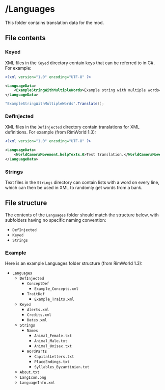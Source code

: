 # /Languages

This folder contains translation data for the mod.

## File contents

### Keyed

XML files in the `Keyed` directory contain keys that can be referred to in C#.
For example:

```xml
<?xml version="1.0" encoding="UTF-8" ?>

<LanguageData>
	<ExampleStringWithMultipleWords>Example string with multiple words</ExampleStringWithMultipleWords>
</LanguageData>
```

```c#
"ExampleStringWithMultipleWords".Translate();
```

### DefInjected

XML files in the `DefInjected` directory contain translations for XML definitions.
For example (from RimWorld 1.3):

```xml
<?xml version="1.0" encoding="UTF-8" ?>

<LanguageData>
	<WorldCameraMovement.helpTexts.0>Test translation.</WorldCameraMovement.helpTexts.0>
</LanguageData>
```

### Strings

Text files in the `Strings` directory can contain lists with a word on every line, which can then be used in XML to randomly get words from a bank.

## File structure

The contents of the `Languages` folder should match the structure below, with subfolders having no specific naming convention:

- `DefInjected`
- `Keyed`
- `Strings`

### Example

Here is an example Languages folder structure (from RimWorld 1.3):

- `Languages`
	- `DefInjected`
		- `ConceptDef`
			- `Example_Concepts.xml`
		- `TraitDef`
			- `Example_Traits.xml`
	- `Keyed`
		- `Alerts.xml`
		- `Credits.xml`
		- `Dates.xml`
	- `Strings`
		- `Names`
			- `Animal_Female.txt`
			- `Animal_Male.txt`
			- `Animal_Unisex.txt`
		- `WordParts`
			- `CapitalLetters.txt`
			- `PlaceEndings.txt`
			- `Syllables_Byzantinian.txt`
	- `About.txt`
	- `LangIcon.png`
	- `LanguageInfo.xml`
